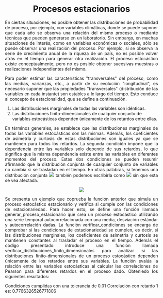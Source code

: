 <h1 align="center">Procesos estacionarios</h1>

<p align="justify">En ciertas situaciones, es posible obtener las distribuciones de probabilidad de proceso, por ejemplo, con variables climáticas, donde se puede suponer que cada año se observa una relación del mismo proceso o mediante técnicas que pueden generarse en un laboratorio. Sin embargo, en muchas situaciones de interés, como en variables económicas o sociales, sólo se puede observar una realización del proceso. Por ejemplo, si se observa la serie de crecimiento anual de la riqueza de un país, no es posible volver atrás en el tiempo para generar otra realización. El proceso estocástico existe conceptualmente, pero no es posible obtener sucesivas muestras o realizaciones independientes del mismo.</p> 

<p align="justify">Para poder estimar las características "transversales" del proceso, como las medias, varianzas, etc., a partir de su evolución "longitudinal", es necesario suponer que las propiedades "transversales" (distribución de las variables en cada instante) son estables a lo largo del tiempo. Esto conduce al concepto de estacionalidad, que se define a continuación.</p> 

<ol>
  <li>Las distribuciones marginales de todas las variables son idénticas. </li>
  <li>Las distribuciones finito-dimensionales de cualquier conjunto de variables estocásticas dependen únicamente de los retardos entre ellas.</li>
</ol>

<p align="justify">En términos generales, se establece que las distribuciones marginales de todas las variables estocásticas son las mismas. Además, los coeficientes de asimetría y curtosis de estas distribuciones son iguales ya que se mantienen para todos los retardos. La segunda condición impone que la dependencia entre las variables solo depende de sus retardos, lo que significa que la misma dependencia existe entre las variables en diferentes momentos del proceso. Estas dos condiciones se pueden resumir afirmando que la distribución conjunta de cualquier conjunto de variables no cambia si se trasladan en el tiempo. En otras palabras, si tenemos una distribución conjunta <img src="https://latex.codecogs.com/svg.image?F(z_{i},z_{j},....,z_{k})"> también podemos escribirla como <img src="https://latex.codecogs.com/svg.image?F(z_{i+h},z_{j+h},...,z_{k+h})">  sin que esta se vea afectada.</p> 

<p align="center"><img src="https://latex.codecogs.com/svg.image?F(z_{i},z_{j},...,z_{k+h})=F(z_{i+h},z_{j+h},...,z_{k+h}) "></p>

<p align="justify">Se presenta un ejemplo que coprueba la función anterior que simula un proceso estocástico estacionario y verifica si cumple con las condiciones de estacionariedad. Para hacer esto, se define una función llamada generar_proceso_estacionario que crea un proceso estocástico utilizando una serie temporal autocorrelacionada con una media, desviación estándar y autocorrelación dadas. La función verificar_condiciones se encarga de comprobar si las condiciones de estacionariedad se cumplen, es decir, si las distribuciones marginales, los coeficientes de asimetría y curtosis se mantienen constantes al trasladar el proceso en el tiempo. Además el código presentado introduce una función llamada verificar_distribuciones_finito_dimensionales para analizar si las distribuciones finito-dimensionales de un proceso estocástico dependen únicamente de los retardos entre sus variables. La función evalúa la relación entre las variables estocásticas al calcular las correlaciones de Pearson para diferentes retardos en el proceso dado. Obteniedo los siguientes resultados: </p> 

<p align="justify">
Condiciones cumplidas con una tolerancia de 0.01
Correlación con retardo 1 es: 0.7766326526771806
</p> 

